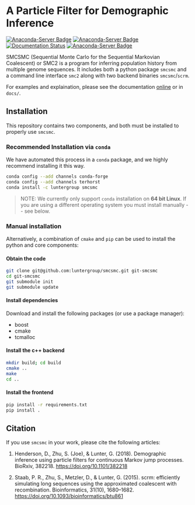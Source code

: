 # A Particle Filter for Demographic Inference
[![Anaconda-Server Badge](https://anaconda.org/luntergroup/smcsmc/badges/version.svg)](https://anaconda.org/luntergroup/smcsmc) [![Anaconda-Server Badge](https://anaconda.org/luntergroup/smcsmc/badges/platforms.svg)](https://anaconda.org/luntergroup/smcsmc) [![Documentation Status](https://readthedocs.org/projects/smcsmc/badge/?version=latest)](https://smcsmc.readthedocs.io/en/latest/?badge=latest) [![Anaconda-Server Badge](https://anaconda.org/luntergroup/smcsmc/badges/downloads.svg)](https://anaconda.org/luntergroup/smcsmc)
 

SMCSMC (Sequential Monte Carlo for the Sequential Markovian Coalescent) or SMC2 is a program for inferring population history from multiple genome sequences. It includes both a python package `smcsmc` and a command line interface `smc2` along with two backend binaries `smcsmc`/`scrm`.

For examples and explaination, please see the documentation [online](https://smcsmc.readthedocs.io) or in `docs/`.

## Installation

This repository contains two components, and both must be installed to properly use `smcsmc`.

### Recommended Installation via `conda`

We have automated this process in a `conda` package, and we highly recommend installing it this way.

```sh
conda config --add channels conda-forge
conda config --add channels terhorst
conda install -c luntergroup smcsmc
```

> NOTE: We currently only support `conda` installation on **64 bit Linux**.  If you are using a different operating system you must install manually -- see below. 

### Manual installation

Alternatively, a combination of `cmake` and `pip` can be used to install the python and core components:

#### Obtain the code

```sh
git clone git@github.com:luntergroup/smcsmc.git git-smcsmc
cd git-smcsmc
git submodule init
git submodule update
```

#### Install dependencies

Download and install the following packages (or use a package manager):

- boost
- cmake
- tcmalloc

#### Install the c++ backend

```sh
mkdir build; cd build
cmake ..
make
cd ..
```

#### Install the frontend

```sh
pip install -r requirements.txt
pip install .
```

## Citation

If you use `smcsmc` in your work, please cite the following articles:

1. Henderson, D., Zhu, S. (Joe), & Lunter, G. (2018). Demographic inference using particle filters for continuous Markov jump processes. BioRxiv, 382218. https://doi.org/10.1101/382218

2. Staab, P. R., Zhu, S., Metzler, D., & Lunter, G. (2015). scrm: efficiently simulating long sequences using the approximated coalescent with recombination. Bioinformatics, 31(10), 1680–1682. https://doi.org/10.1093/bioinformatics/btu861


